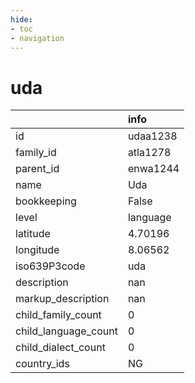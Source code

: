 ```yaml
---
hide:
- toc
- navigation
---
```

# uda
|                      | info     |
|:---------------------|:---------|
| id                   | udaa1238 |
| family_id            | atla1278 |
| parent_id            | enwa1244 |
| name                 | Uda      |
| bookkeeping          | False    |
| level                | language |
| latitude             | 4.70196  |
| longitude            | 8.06562  |
| iso639P3code         | uda      |
| description          | nan      |
| markup_description   | nan      |
| child_family_count   | 0        |
| child_language_count | 0        |
| child_dialect_count  | 0        |
| country_ids          | NG       |